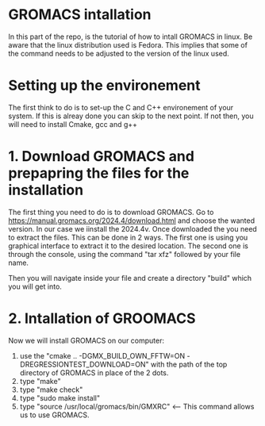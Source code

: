 # GROMACS intallation
In this part of the repo, is the tutorial of how to intall GROMACS in linux. Be aware that the linux distribution used is Fedora. This implies that some of the command needs to be adjusted to the version of the linux used.
# Setting up the environement
The first think to do is to set-up the C and C++ environement of your system. If this is alreay done you can skip to the next point. If not then, you will need to install Cmake, gcc and g++

# 1. Download GROMACS and prepapring the files for the installation
The first thing you need to do is to download GROMACS. Go to https://manual.gromacs.org/2024.4/download.html and choose the wanted version. In our case we iinstall the 2024.4v. Once downloaded the you need to extract the files. This can be done in 2 ways. The first one is using you graphical interface to extract it to the desired location. The second one is through the console, using the command "tar xfz" followed by your file name.

Then you will navigate inside your file and create a directory "build" which you will get into. 

# 2. Intallation of GROOMACS
Now we will install GROMACS on our computer:
1. use the "cmake .. -DGMX_BUILD_OWN_FFTW=ON -DREGRESSIONTEST_DOWNLOAD=ON" with the path of the top directory of GROMACS in place of the 2 dots.
2. type "make"
3. type "make check"
4. type "sudo make install"
5. type "source /usr/local/gromacs/bin/GMXRC" <-- This command allows us to use GROMACS.

